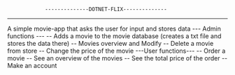                 --------------DOTNET-FLIX--------------
-------------------------------------------------------------------------------------
A simple movie-app that asks the user for input and stores data
                        --- Admin functions ---
-- Adds a movie to the movie database (creates a txt file and stores the data there)
-- Movies overview and Modify
-- Delete a movie from store
-- Change the price of the movie
                        ---User functions---
-- Order a movie
-- See an overview of the movies
-- See the total price of the order
-- Make an account
